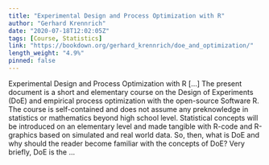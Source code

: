 ```yaml
---
title: "Experimental Design and Process Optimization with R"
author: "Gerhard Krennrich"
date: "2020-07-18T12:02:05Z"
tags: [Course, Statistics]
link: "https://bookdown.org/gerhard_krennrich/doe_and_optimization/"
length_weight: "4.9%"
pinned: false
---
```


Experimental Design and Process Optimization with R [...] The present document is a short and elementary course on the Design of Experiments (DoE) and empirical process optimization with the open-source Software R. The course is self-contained and does not assume any preknowledge in statistics or mathematics beyond high school level. Statistical concepts will be introduced on an elementary level and made tangible with R-code and R-graphics based on simulated and real world data. So, then, what is DoE and why should the reader become familiar with the concepts of DoE? Very briefly, DoE is the ...
